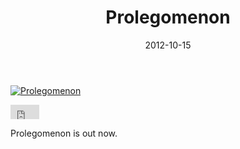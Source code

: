 ﻿---
title: Prolegomenon
date: 2012-10-15
tags: ["Releases"]
---

[![Prolegomenon](/images/prolegomenon.jpg)](http://connectednesslocus.bandcamp.com/album/prolegomenon)

<iframe width="46" height="23" style="position: relative; display: block; width: 46px; height: 23px;" src="http://bandcamp.com/EmbeddedPlayer/v=2/album=1654978006/size=short/bgcol=000000/linkcol=d27547/" allowtransparency="true" frameborder="0"><a href="http://connectednesslocus.bandcamp.com/album/prolegomenon">Prolegomenon by Connectedness Locus</a></iframe>

Prolegomenon is out now.

